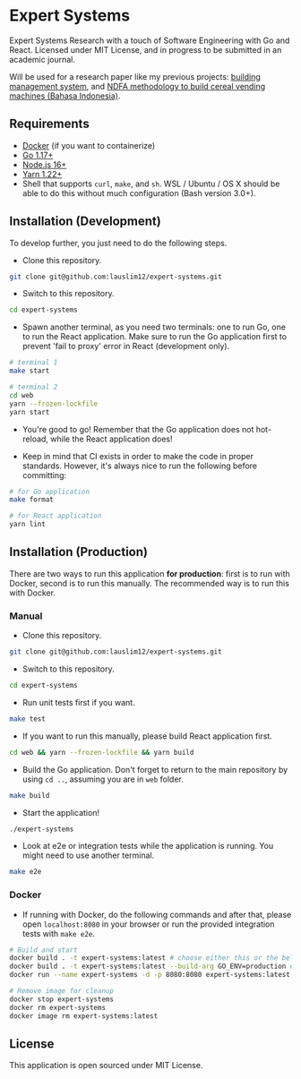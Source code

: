 # Expert Systems

Expert Systems Research with a touch of Software Engineering with Go and React. Licensed under MIT License, and in progress to be submitted in an academic journal.

Will be used for a research paper like my previous projects: [building management system](https://github.com/lauslim12/Asuna), and [NDFA methodology to build cereal vending machines (Bahasa Indonesia)](http://proceeding.unindra.ac.id/index.php/simponi/article/view/375).

## Requirements

- [Docker](https://www.docker.com/) (if you want to containerize)
- [Go 1.17+](https://golang.org/)
- [Node.js 16+](https://nodejs.org/en/)
- [Yarn 1.22+](https://yarnpkg.com/)
- Shell that supports `curl`, `make`, and `sh`. WSL / Ubuntu / OS X should be able to do this without much configuration (Bash version 3.0+).

## Installation (Development)

To develop further, you just need to do the following steps.

- Clone this repository.

```bash
git clone git@github.com:lauslim12/expert-systems.git
```

- Switch to this repository.

```bash
cd expert-systems
```

- Spawn another terminal, as you need two terminals: one to run Go, one to run the React application. Make sure to run the Go application first to prevent 'fail to proxy' error in React (development only).

```bash
# terminal 1
make start

# terminal 2
cd web
yarn --frozen-lockfile
yarn start
```

- You're good to go! Remember that the Go application does not hot-reload, while the React application does!

- Keep in mind that CI exists in order to make the code in proper standards. However, it's always nice to run the following before committing:

```bash
# for Go application
make format

# for React application
yarn lint
```

## Installation (Production)

There are two ways to run this application **for production**: first is to run with Docker, second is to run this manually. The recommended way is to run this with Docker.

### Manual

- Clone this repository.

```bash
git clone git@github.com:lauslim12/expert-systems.git
```

- Switch to this repository.

```bash
cd expert-systems
```

- Run unit tests first if you want.

```bash
make test
```

- If you want to run this manually, please build React application first.

```bash
cd web && yarn --frozen-lockfile && yarn build
```

- Build the Go application. Don't forget to return to the main repository by using `cd ..`, assuming you are in `web` folder.

```bash
make build
```

- Start the application!

```bash
./expert-systems
```

- Look at e2e or integration tests while the application is running. You might need to use another terminal.

```bash
make e2e
```

### Docker

- If running with Docker, do the following commands and after that, please open `localhost:8080` in your browser or run the provided integration tests with `make e2e`.

```bash
# Build and start
docker build . -t expert-systems:latest # choose either this or the below one
docker build . -t expert-systems:latest --build-arg GO_ENV=production # if you want HTTPS with 'X-Forwarded-Proto' header, some services like Heroku use this for HTTPS
docker run --name expert-systems -d -p 8080:8080 expert-systems:latest

# Remove image for cleanup
docker stop expert-systems
docker rm expert-systems
docker image rm expert-systems:latest
```

## License

This application is open sourced under MIT License.

